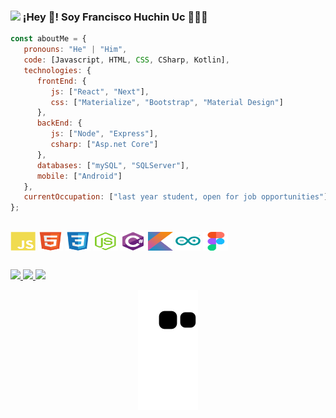 ### <img src="https://media.giphy.com/media/VgCDAzcKvsR6OM0uWg/giphy.gif" width="50"> ¡Hey 👋! Soy Francisco Huchin Uc 👨🏻‍💻

```javascript
const aboutMe = {
   pronouns: "He" | "Him",
   code: [Javascript, HTML, CSS, CSharp, Kotlin],
   technologies: {
      frontEnd: {
         js: ["React", "Next"],
         css: ["Materialize", "Bootstrap", "Material Design"]
      },
      backEnd: {
         js: ["Node", "Express"],
         csharp: ["Asp.net Core"]
      },
      databases: ["mySQL", "SQLServer"],
      mobile: ["Android"]
   },
   currentOccupation: ["last year student, open for job opportunities"]
};
```
  
<div style="display: inline_block"><br>
  <img align="center" alt="Js"     height="30" width="40" src="https://raw.githubusercontent.com/devicons/devicon/master/icons/javascript/javascript-plain.svg">
  <img align="center" alt="HTML"   height="30" width="40" src="https://raw.githubusercontent.com/devicons/devicon/master/icons/html5/html5-original.svg">
  <img align="center" alt="CSS"    height="30" width="40" src="https://raw.githubusercontent.com/devicons/devicon/master/icons/css3/css3-original.svg">
  <img align="center" alt="NodeJS" height="30" width="40" src="https://raw.githubusercontent.com/devicons/devicon/master/icons/nodejs/nodejs-original.svg">
  <img align="center" alt="Csharp" height="30" width="40" src="https://raw.githubusercontent.com/devicons/devicon/master/icons/csharp/csharp-original.svg">
  <img align="center" alt="Kotlin" height="30" width="40" src="https://raw.githubusercontent.com/devicons/devicon/master/icons/kotlin/kotlin-original.svg">
  <img align="center" alt="Arduino"height="30" width="40" src="https://raw.githubusercontent.com/devicons/devicon/master/icons/arduino/arduino-original.svg">
  <img align="center" alt="Figma"  height="30" width="40" src="https://raw.githubusercontent.com/devicons/devicon/master/icons/figma/figma-original.svg">
</div>
  
  ##
 
<div> 
  <a href="https://twitter.com/Francisco_twtt" target="_blank">
    <img src="https://img.shields.io/badge/Twitter-1DA1F2?style=for-the-badge&logo=twitter&logoColor=white" target="_blank">
  </a>
  <a href="https://instagram.com/francisco_huchin" target="_blank">
    <img src="https://img.shields.io/badge/-Instagram-%23E4405F?style=for-the-badge&logo=instagram&logoColor=white" target="_blank">
  </a>
  <a href = "mailto:huchin.uc.francisco@gmail.com">
    <img src="https://img.shields.io/badge/-Gmail-%23333?style=for-the-badge&logo=gmail&logoColor=white" target="_blank">
  </a>
</div>
  
<div align="center">
  
  ![Snake animation](https://github.com/rafaballerini/rafaballerini/blob/output/github-contribution-grid-snake.svg)
  
</div>
